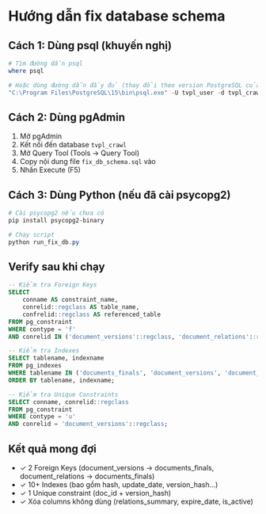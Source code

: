 # Hướng dẫn fix database schema

## Cách 1: Dùng psql (khuyến nghị)

```powershell
# Tìm đường dẫn psql
where psql

# Hoặc dùng đường dẫn đầy đủ (thay đổi theo version PostgreSQL của bạn)
"C:\Program Files\PostgreSQL\15\bin\psql.exe" -U tvpl_user -d tvpl_crawl -f fix_db_schema.sql
```

## Cách 2: Dùng pgAdmin

1. Mở pgAdmin
2. Kết nối đến database `tvpl_crawl`
3. Mở Query Tool (Tools → Query Tool)
4. Copy nội dung file `fix_db_schema.sql` vào
5. Nhấn Execute (F5)

## Cách 3: Dùng Python (nếu đã cài psycopg2)

```powershell
# Cài psycopg2 nếu chưa có
pip install psycopg2-binary

# Chạy script
python run_fix_db.py
```

## Verify sau khi chạy

```sql
-- Kiểm tra Foreign Keys
SELECT 
    conname AS constraint_name,
    conrelid::regclass AS table_name,
    confrelid::regclass AS referenced_table
FROM pg_constraint 
WHERE contype = 'f' 
AND conrelid IN ('document_versions'::regclass, 'document_relations'::regclass);

-- Kiểm tra Indexes
SELECT tablename, indexname 
FROM pg_indexes 
WHERE tablename IN ('documents_finals', 'document_versions', 'document_relations')
ORDER BY tablename, indexname;

-- Kiểm tra Unique Constraints
SELECT conname, conrelid::regclass 
FROM pg_constraint 
WHERE contype = 'u' 
AND conrelid = 'document_versions'::regclass;
```

## Kết quả mong đợi

- ✓ 2 Foreign Keys (document_versions → documents_finals, document_relations → documents_finals)
- ✓ 10+ Indexes (bao gồm hash, update_date, version_hash...)
- ✓ 1 Unique constraint (doc_id + version_hash)
- ✓ Xóa columns không dùng (relations_summary, expire_date, is_active)
